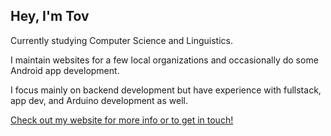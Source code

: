 ## Hey, I'm Tov 

Currently studying Computer Science and Linguistics. 

I maintain websites for a few local organizations and occasionally do some Android app development. 

I focus mainly on backend development but have experience with fullstack, app dev, and Arduino development as well.


[Check out my website for more info or to get in touch!](https://tvitols.github.io)

<!--
[Feel free to email me if you are interested in collaborating on a project](mailto:tovahn.vitols@gmail.com?subject=Github)

**tvitols/tvitols** is a ✨ _special_ ✨ repository because its `README.md` (this file) appears on your GitHub profile.

Here are some ideas to get you started:

- 🔭 I’m currently working on ...
- 🌱 I’m currently learning ...
- 👯 I’m looking to collaborate on ...
- 🤔 I’m looking for help with ...
- 💬 Ask me about ...
- 📫 How to reach me: ...
- 😄 Pronouns: ...
- ⚡ Fun fact: ...
-->
